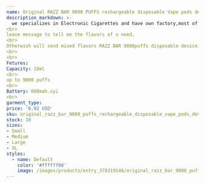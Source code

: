 ```yaml
---
name: Original RAZZ BAR 9000 PUFFS rechargeable disposable Vape pods device kits 600mah battery pre-filled 18ml vaporizer 16 flavors no need to pa
description_markdown: >-
  we specializes in Electronic Cigarettes and have own factory,most of orders can send fast and with good quality,Welcome to Place orders If need to choose the flavors, when u place order, pls 
<br>
leave message to tell me the flavors of u need, 
<br>
Otherwish will send mixed flavors RAZZ BAR 9000puffs disposable device
<br>
<br>
Fetures:
Capacity: 18ml
<br>
up to 9000 puffs
<br>
Battery: 600mah.syi
<br>
garment_type:
price: '6.92 USD'
sku: original_razz_bar_9000_puffs_rechargeable_disposable_vape_pods_device_kits_600mah_battery_pre-filled_18ml_vaporizer_16_flavors_no_need_to_pa
stock: 10
sizes:
- Small
- Medium
- Large
- XL
styles:
  - name: Default
    color: '#ffffff00'
    image: /images/products/entry_378319146/original_razz_bar_9000_puffs_rechargeable_disposable_vape_pods_device_kits_600mah_battery_pre-filled_18ml_vaporizer_16_flavors_no_need_to_pa_378319146.jpg
---
```

